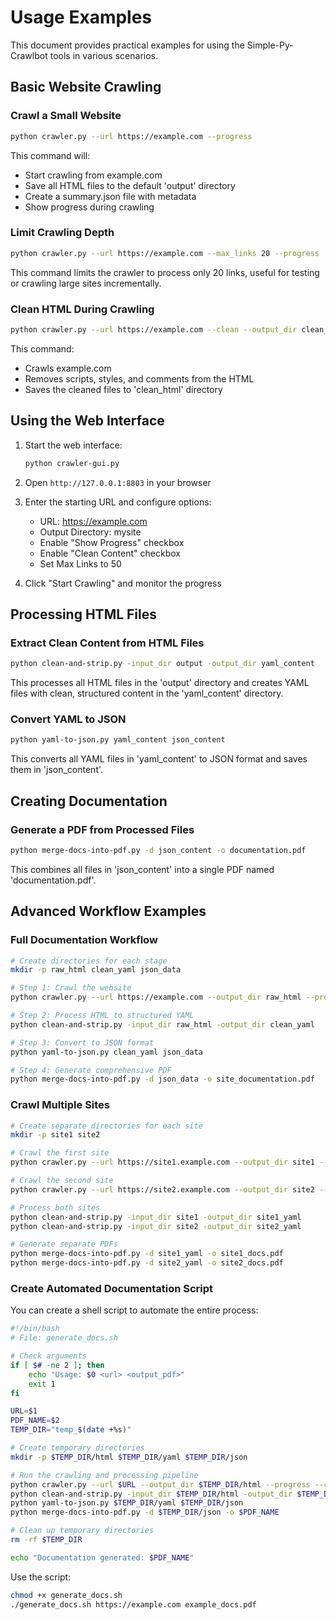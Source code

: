 # Usage Examples

This document provides practical examples for using the Simple-Py-Crawlbot tools in various scenarios.

## Basic Website Crawling

### Crawl a Small Website

```bash
python crawler.py --url https://example.com --progress
```

This command will:
- Start crawling from example.com
- Save all HTML files to the default 'output' directory
- Create a summary.json file with metadata
- Show progress during crawling

### Limit Crawling Depth

```bash
python crawler.py --url https://example.com --max_links 20 --progress
```

This command limits the crawler to process only 20 links, useful for testing or crawling large sites incrementally.

### Clean HTML During Crawling

```bash
python crawler.py --url https://example.com --clean --output_dir clean_html
```

This command:
- Crawls example.com
- Removes scripts, styles, and comments from the HTML
- Saves the cleaned files to 'clean_html' directory

## Using the Web Interface

1. Start the web interface:
   ```bash
   python crawler-gui.py
   ```

2. Open `http://127.0.0.1:8803` in your browser

3. Enter the starting URL and configure options:
   - URL: https://example.com
   - Output Directory: mysite
   - Enable "Show Progress" checkbox
   - Enable "Clean Content" checkbox
   - Set Max Links to 50

4. Click "Start Crawling" and monitor the progress

## Processing HTML Files

### Extract Clean Content from HTML Files

```bash
python clean-and-strip.py -input_dir output -output_dir yaml_content
```

This processes all HTML files in the 'output' directory and creates YAML files with clean, structured content in the 'yaml_content' directory.

### Convert YAML to JSON

```bash
python yaml-to-json.py yaml_content json_content
```

This converts all YAML files in 'yaml_content' to JSON format and saves them in 'json_content'.

## Creating Documentation

### Generate a PDF from Processed Files

```bash
python merge-docs-into-pdf.py -d json_content -o documentation.pdf
```

This combines all files in 'json_content' into a single PDF named 'documentation.pdf'.

## Advanced Workflow Examples

### Full Documentation Workflow

```bash
# Create directories for each stage
mkdir -p raw_html clean_yaml json_data

# Step 1: Crawl the website
python crawler.py --url https://example.com --output_dir raw_html --progress --clean

# Step 2: Process HTML to structured YAML
python clean-and-strip.py -input_dir raw_html -output_dir clean_yaml

# Step 3: Convert to JSON format
python yaml-to-json.py clean_yaml json_data

# Step 4: Generate comprehensive PDF
python merge-docs-into-pdf.py -d json_data -o site_documentation.pdf
```

### Crawl Multiple Sites

```bash
# Create separate directories for each site
mkdir -p site1 site2

# Crawl the first site
python crawler.py --url https://site1.example.com --output_dir site1 --progress --clean

# Crawl the second site
python crawler.py --url https://site2.example.com --output_dir site2 --progress --clean

# Process both sites
python clean-and-strip.py -input_dir site1 -output_dir site1_yaml
python clean-and-strip.py -input_dir site2 -output_dir site2_yaml

# Generate separate PDFs
python merge-docs-into-pdf.py -d site1_yaml -o site1_docs.pdf
python merge-docs-into-pdf.py -d site2_yaml -o site2_docs.pdf
```

### Create Automated Documentation Script

You can create a shell script to automate the entire process:

```bash
#!/bin/bash
# File: generate_docs.sh

# Check arguments
if [ $# -ne 2 ]; then
    echo "Usage: $0 <url> <output_pdf>"
    exit 1
fi

URL=$1
PDF_NAME=$2
TEMP_DIR="temp_$(date +%s)"

# Create temporary directories
mkdir -p $TEMP_DIR/html $TEMP_DIR/yaml $TEMP_DIR/json

# Run the crawling and processing pipeline
python crawler.py --url $URL --output_dir $TEMP_DIR/html --progress --clean
python clean-and-strip.py -input_dir $TEMP_DIR/html -output_dir $TEMP_DIR/yaml
python yaml-to-json.py $TEMP_DIR/yaml $TEMP_DIR/json
python merge-docs-into-pdf.py -d $TEMP_DIR/json -o $PDF_NAME

# Clean up temporary directories
rm -rf $TEMP_DIR

echo "Documentation generated: $PDF_NAME"
```

Use the script:
```bash
chmod +x generate_docs.sh
./generate_docs.sh https://example.com example_docs.pdf
```